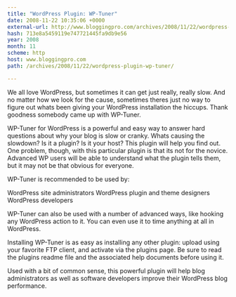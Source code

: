 ```yaml
---
title: "WordPress Plugin: WP-Tuner"
date: 2008-11-22 10:35:06 +0000
external-url: http://www.bloggingpro.com/archives/2008/11/22/wordpress-plugin-wp-tuner/
hash: 713e8a5459119e747721445fa9db9e56
year: 2008
month: 11
scheme: http
host: www.bloggingpro.com
path: /archives/2008/11/22/wordpress-plugin-wp-tuner/

---
```


We all love WordPress, but sometimes it can get just really, really slow. And no matter how we look for the cause, sometimes theres just no way to figure out whats been giving your WordPress installation the hiccups. Thank goodness somebody came up with WP-Tuner.

WP-Tuner for WordPress is a powerful and easy way to answer hard questions about why your blog is slow or cranky. Whats causing the slowdown? Is it a plugin? Is it your host? This plugin will help you find out. One problem, though, with this particular plugin is that its not for the novice. Advanced WP users will be able to understand what the plugin tells them, but it may not be that obvious for everyone.

WP-Tuner is recommended to be used by:


WordPress site administrators
WordPress plugin and theme designers
WordPress developers

WP-Tuner can also be used with a number of advanced ways, like hooking any WordPress action to it. You can even use it to time anything at all in WordPress.

Installing WP-Tuner is as easy as installing any other plugin: upload using your favorite FTP client, and activate via the plugins page. Be sure to read the plugins readme file and the associated help documents before using it.

Used with a bit of common sense, this powerful plugin will help blog administrators as well as software developers improve their WordPress blog performance.
